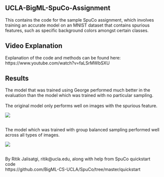 ## UCLA-BigML-SpuCo-Assignment
<p>This contains the code for the sample SpuCo assignment, which involves training an accurate model on an MNIST dataset that contains spurious features, such as specific background colors amongst certain classes.</p>

## Video Explanation
<p>Explanation of the code and methods can be found here:<br>
https://www.youtube.com/watch?v=faLSrMWbSXU</p>

## Results
<p>The model that was trained using George performed much better in the evaluation than the model which was trained with no particular sampling.<br>
<br>The original model only performs well on images with the spurious feature.</p>
<img src="https://github.com/user-attachments/assets/3478714e-70d0-42cc-8580-265d0d91755a">
<p><br>The model which was trained with group balanced sampling performed well across all types of images.</p>
<img src="https://github.com/user-attachments/assets/f64db5bb-9f13-4693-9b06-4d392e4e483a">
<p><br>By Ritik Jalisatgi, ritik@ucla.edu, along with help from SpuCo quickstart code<br>
https://github.com/BigML-CS-UCLA/SpuCo/tree/master/quickstart</p>
